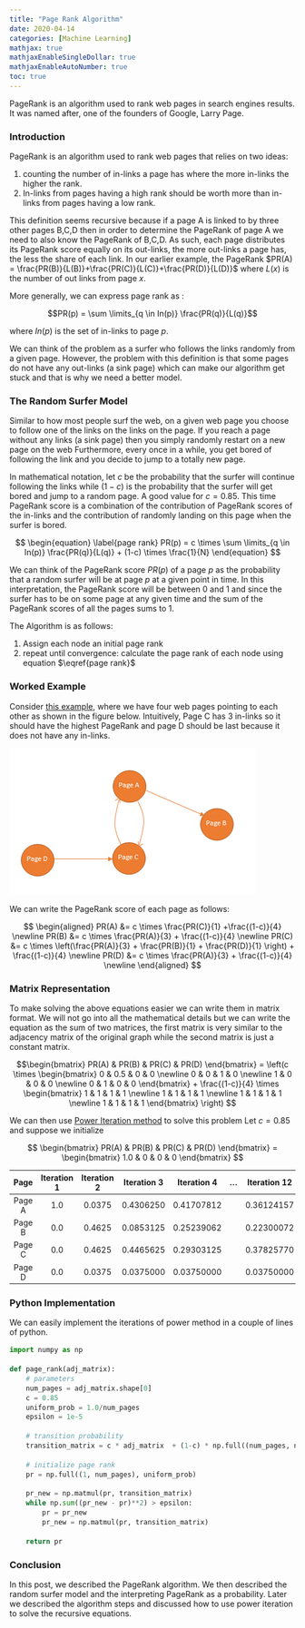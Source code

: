```yaml
---
title: "Page Rank Algorithm"
date: 2020-04-14
categories: [Machine Learning]
mathjax: true
mathjaxEnableSingleDollar: true
mathjaxEnableAutoNumber: true
toc: true
---
```

PageRank is an algorithm used to rank web pages in search engines results. It was named after, one of the founders of Google, Larry Page.

<!--more-->

### Introduction

PageRank is an algorithm used to rank web pages that relies on two ideas:

1.  counting the number of in-links a page has where the more in-links the higher the rank.  
2.  In-links from pages having a high rank should be worth more than in-links from pages having a low rank.

This definition seems recursive because if a page A is linked to by three other pages B,C,D then in order to determine the PageRank of page A we need to also know the PageRank of B,C,D. As such, each page distributes its PageRank score equally on its out-links, the more out-links a page has, the less the share of each link. In our earlier example, the PageRank $PR(A) = \frac{PR(B)}{L(B)}+\frac{PR(C)}{L(C)}+\frac{PR(D)}{L(D)}$ where $L(x)$ is the number of out links from page $x$. 

More generally, we can express page rank as :
 
$$PR(p) = \sum \limits_{q \in In(p)} \frac{PR(q)}{L(q)}$$
 
where $In(p)$ is the set of in-links to page $p$. 

We can think of the problem as a surfer who follows the links randomly from a given page. However, the problem with this definition is that some pages do not have any out-links (a sink page) which can make our algorithm get stuck and that is why we need a better model.

### The Random Surfer Model

Similar to how most people surf the web, on a given web page you choose to follow one of the links on the links on the page. If you reach a page without any links (a sink page) then you simply randomly restart on a new page on the web Furthermore, every once in a while, you get bored of following the link and you decide to jump to a totally new page.

In mathematical notation, let $c$ be the probability that the surfer will continue following the links while $(1-c)$ is the probability that the surfer will get bored and jump to a random page. A good value for $c = 0.85.$ This time PageRank score is a combination of the contribution of PageRank scores of the in-links and the contribution of randomly landing on this page when the surfer is bored.

$$
\begin{equation}
\label{page rank}
PR(p) = c \times \sum \limits_{q \in In(p)} \frac{PR(q)}{L(q)} + (1-c) \times \frac{1}{N}
\end{equation}
$$

We can think of the PageRank score $PR(p)$ of a page $p$ as the probability that a random surfer will be at page $p$ at a given point in time. In this interpretation, the PageRank score will be between 0 and 1 and since the surfer has to be on some page at any given time and the sum of the PageRank scores of all the pages sums to 1. 

The Algorithm is as follows:

1. Assign each node an initial page rank
2. repeat until convergence: calculate the page rank of each node using equation  $\eqref{page rank}$

### Worked Example

Consider [this example](https://www.cs.princeton.edu/~chazelle/courses/BIB/pagerank.htm), where we have four web pages pointing to each other as shown in the figure below. Intuitively, Page C has 3 in-links so it should have the highest PageRank and page D should be last because it does not have any in-links.

![page rank example](/images/page-rank/example.png) 

We can write the PageRank score of each page as follows:

$$
\begin{aligned}
PR(A) &= c \times \frac{PR(C)}{1} +\frac{(1-c)}{4} \newline
PR(B) &= c \times \frac{PR(A)}{3} + \frac{(1-c)}{4} \newline
PR(C) &= c \times \left(\frac{PR(A)}{3} + \frac{PR(B)}{1} + \frac{PR(D)}{1} \right)  + \frac{(1-c)}{4} \newline
PR(D) &= c \times \frac{PR(A)}{3} + \frac{(1-c)}{4} \newline
\end{aligned}
$$

### Matrix Representation

To make solving the above equations easier we can write them in matrix format. We will not go into all the mathematical details but we can write the equation as the sum of two matrices, the first matrix is very similar to the adjacency matrix of the original graph while the second matrix is just a constant matrix.

$$\begin{bmatrix} PR(A) & PR(B) & PR(C) & PR(D) \end{bmatrix} = \left(c \times \begin{bmatrix} 0 & 0.5 & 0 & 0 \newline 0 & 0 & 1 & 0 \newline 1 & 0 & 0 & 0 \newline 0 & 1 & 0 & 0 \end{bmatrix} + \frac{(1-c)}{4} \times  \begin{bmatrix} 1 & 1 & 1 & 1 \newline 1 & 1 & 1 & 1 \newline 1 & 1 & 1 & 1 \newline 1 & 1 & 1 & 1 \end{bmatrix} \right) $$

We can then use [Power Iteration method](https://en.wikipedia.org/wiki/Power_iteration) to solve this problem Let $c = 0.85$ and suppose we initialize 

$$ \begin{bmatrix} PR(A) & PR(B) & PR(C) & PR(D) \end{bmatrix} = \begin{bmatrix} 1.0 & 0 & 0 & 0 \end{bmatrix} $$


 Page  | Iteration 1 | Iteration 2 | Iteration 3 | Iteration 4 |   …   | Iteration 12
:----: | :---------: | :---------: | :---------: | :---------: | :---: | :----------:
Page A |     1.0     |   0.0375    |  0.4306250  | 0.41707812  |       |  0.36124157
Page B |     0.0     |   0.4625    |  0.0853125  | 0.25239062  |       |  0.22300072
Page C |     0.0     |   0.4625    |  0.4465625  | 0.29303125  |       |  0.37825770
Page D |     0.0     |   0.0375    |  0.0375000  | 0.03750000  |       |  0.03750000


### Python Implementation

We can easily implement the iterations of power method in a couple of lines of python.

```python
import numpy as np

def page_rank(adj_matrix):
    # parameters
    num_pages = adj_matrix.shape[0]
    c = 0.85
    uniform_prob = 1.0/num_pages
    epsilon = 1e-5
    
    # transition probability
    transition_matrix = c * adj_matrix  + (1-c) * np.full((num_pages, num_pages), uniform_prob)
    
    # initialize page rank
    pr = np.full((1, num_pages), uniform_prob)
    
    pr_new = np.matmul(pr, transition_matrix)
    while np.sum((pr_new - pr)**2) > epsilon:
        pr = pr_new
        pr_new = np.matmul(pr, transition_matrix)
    
    return pr
```

### Conclusion

In this post, we described the PageRank algorithm. We then described the random surfer model and the interpreting PageRank as a probability. Later we described the algorithm steps and discussed how to use power iteration to solve the recursive equations.
